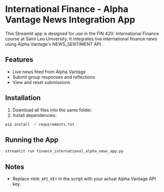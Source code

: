 
# International Finance - Alpha Vantage News Integration App

This Streamlit app is designed for use in the FIN 420: International Finance course at Saint Leo University. It integrates live international finance news using Alpha Vantage's NEWS_SENTIMENT API.

## Features
- Live news feed from Alpha Vantage
- Submit group responses and reflections
- View and reset submissions

## Installation
1. Download all files into the same folder.
2. Install dependencies:
```bash
pip install -r requirements.txt
```

## Running the App
```bash
streamlit run finance_international_alpha_news_app.py
```

## Notes
- Replace `YOUR_API_KEY` in the script with your actual Alpha Vantage API key.
